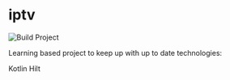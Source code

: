 # iptv
![Build Project](https://github.com/slikasgiedrius/iptv/workflows/Build%20Project/badge.svg)

Learning based project to keep up with up to date technologies:

Kotlin
Hilt
